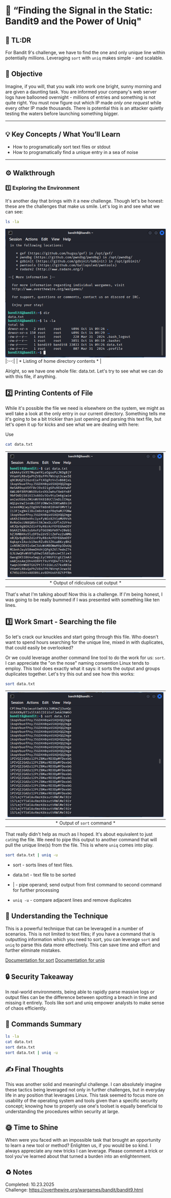 # :trident: “Finding the Signal in the Static: Bandit9 and the Power of Uniq"

## :aerial_tramway: TL:DR

For Bandit 9's challenge, we have to find the one and only unique line within potentially millions. Leveraging `sort` with `uniq` makes simple - and scalable.

## :dart: Objective

Imagine, if you will, that you walk into work one bright, sunny morning and are given a daunting task. You are informed your company's web server logs have ballooned overnight - millions of entries and something is not quite right. You must now figure out which IP made *only one request* while every other IP made thousands. There is potential this is an attacker quietly testing the waters before launching something bigger.  

---

## :bulb: Key Concepts / What You’ll Learn    
- How to programatically sort text files or stdout  
- How to programatically find a unique entry in a sea of noise

---

## :gear: Walkthrough  

### :one: Exploring the Environment  
It's another day that brings with it a new challenge. Though let's be honest: these are the challenges that make us smile. Let's log in and see what we can see:  

```bash
ls -la
```

![ls -la showing no obvious files](/Assets/bandit9_ls.png)
|:--:|
| * Listing of home directory contents * |

Alright, so we have one whole file: data.txt. Let's try to see what we can do with this file, if anything.  


## :two: Printing Contents of File

While it's possible the file we need is elsewhere on the system, we might as well take a look at the only entry in our current directory. Something tells me it's going to be a bit trickier than just opening and parsing this text file, but let's open it up for kicks and see what we are dealing with here:

Use 
```bash
cat data.txt
```

| ![find output before filtering stderr](/Assets/bandit9_cat.png) |
|:--:|
| * Output of ridiculous cat output * |


That's what I'm talking about! Now this is a challenge. If I'm being honest, I was going to be really bummed if I was presented with something like ten lines. 

## :three: Work Smart - Searching the file

So let's crack our knuckles and start going through this file. Who doesn't want to spend hours searching for the unique line, mixed in with duplicates, that could easily be overlooked?

Or we could leverage another command line tool to do the work for us: `sort`. I can appreciate the "on the nose" naming convention Linux tends to employ. This tool does exactly what it says: it sorts the output and groups duplicates together. Let's try this out and see how this works:

```bash
sort data.txt
```

| ![output of sort](/Assets/bandit9_sort.png) |
|:--:|
| * Output of `sort` command * |

That really didn't help as much as I hoped. It's about equivalent to just `cat`ing the file. We need to pipe this output to another command that will pull the unique line(s) from the file. This is where `uniq` comes into play. 

```bash
sort data.txt | uniq -u
```

* sort - sorts lines of text files. 

* data.txt - text file to be sorted

* | - pipe operand; send output from first command to second command for further processing

* `uniq -u` - compare adjacent lines and remove duplicates

## :brain: Understanding the Technique

This is a powerful technique that can be leveraged in a number of scenarios. This is not limited to text files; if you have a command that is outputting information which you need to sort, you can leverage `sort` and `uniq` to parse this data more effectively. This can save time and effort and further eliminate mistakes. 

[Documentation for sort](https://man7.org/linux/man-pages/man1/sort.1.html)
[Documentation for uniq](https://man7.org/linux/man-pages/man1/uniq.1.html)


## :lock: Security Takeaway

In real-world environments, being able to rapidly parse massive logs or output files can be the difference between spotting a breach in time and missing it entirely. Tools like sort and uniq empower analysts to make sense of chaos efficiently.

## :toolbox: Commands Summary

```bash
ls -la
cat data.txt
sort data.txt
sort data.txt | uniq -u
```

## :writing_hand: Final Thoughts

This was another solid and meaningful challenge. I can absolutely imagine these tactics being leveraged not only in further challenges, but in everyday life in any position that leverages Linux. This task seemed to focus more on usability of the operating system and tools given than a specific security concept; knowing how to properly use one's toolset is equally beneficial to understanding the procedures within security at large. 


## :sun_with_face: Time to Shine

When were you faced with an impossible task that brought an opportunity to learn a new tool or method? Enlighten us, if you would be so kind. I always appreciate any new tricks I can leverage. Please comment a trick or tool you've learned about that turned a burden into an enlightenment.  

## :recycle: Notes
Completed: 10.23.2025   
Challenge: https://overthewire.org/wargames/bandit/bandit9.html